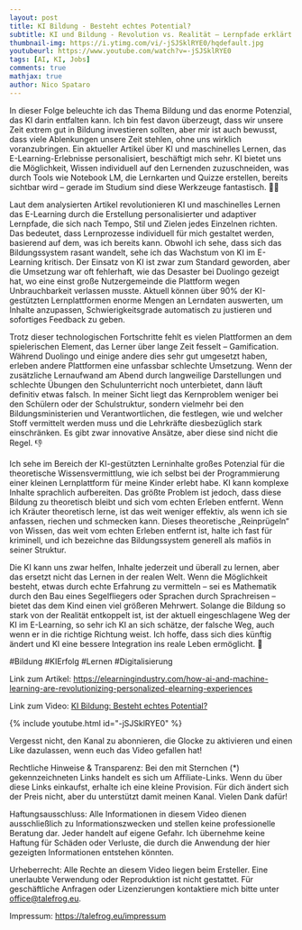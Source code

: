 ```yaml
---
layout: post
title: KI Bildung - Besteht echtes Potential?
subtitle: KI und Bildung - Revolution vs. Realität – Lernpfade erklärt
thumbnail-img: https://i.ytimg.com/vi/-jSJSklRYE0/hqdefault.jpg
youtubeurl: https://www.youtube.com/watch?v=-jSJSklRYE0
tags: [AI, KI, Jobs]
comments: true
mathjax: true
author: Nico Spataro
---
```


In dieser Folge beleuchte ich das Thema Bildung und das enorme Potenzial, das KI darin entfalten kann. Ich bin fest davon überzeugt, dass wir unsere Zeit extrem gut in Bildung investieren sollten, aber mir ist auch bewusst, dass viele Ablenkungen unsere Zeit stehlen, ohne uns wirklich voranzubringen. Ein aktueller Artikel über KI und maschinelles Lernen, das E-Learning-Erlebnisse personalisiert, beschäftigt mich sehr. KI bietet uns die Möglichkeit, Wissen individuell auf den Lernenden zuzuschneiden, was durch Tools wie Notebook LM, die Lernkarten und Quizze erstellen, bereits sichtbar wird – gerade im Studium sind diese Werkzeuge fantastisch. 🧑‍💻

Laut dem analysierten Artikel revolutionieren KI und maschinelles Lernen das E-Learning durch die Erstellung personalisierter und adaptiver Lernpfade, die sich nach Tempo, Stil und Zielen jedes Einzelnen richten. Das bedeutet, dass Lernprozesse individuell für mich gestaltet werden, basierend auf dem, was ich bereits kann. Obwohl ich sehe, dass sich das Bildungssystem rasant wandelt, sehe ich das Wachstum von KI im E-Learning kritisch. Der Einsatz von KI ist zwar zum Standard geworden, aber die Umsetzung war oft fehlerhaft, wie das Desaster bei Duolingo gezeigt hat, wo eine einst große Nutzergemeinde die Plattform wegen Unbrauchbarkeit verlassen musste. Aktuell können über 90% der KI-gestützten Lernplattformen enorme Mengen an Lerndaten auswerten, um Inhalte anzupassen, Schwierigkeitsgrade automatisch zu justieren und sofortiges Feedback zu geben.

Trotz dieser technologischen Fortschritte fehlt es vielen Plattformen an dem spielerischen Element, das Lerner über lange Zeit fesselt – Gamification. Während Duolingo und einige andere dies sehr gut umgesetzt haben, erleben andere Plattformen eine unfassbar schlechte Umsetzung. Wenn der zusätzliche Lernaufwand am Abend durch langweilige Darstellungen und schlechte Übungen den Schulunterricht noch unterbietet, dann läuft definitiv etwas falsch. In meiner Sicht liegt das Kernproblem weniger bei den Schülern oder der Schulstruktur, sondern vielmehr bei den Bildungsministerien und Verantwortlichen, die festlegen, wie und welcher Stoff vermittelt werden muss und die Lehrkräfte diesbezüglich stark einschränken. Es gibt zwar innovative Ansätze, aber diese sind nicht die Regel. 👎

Ich sehe im Bereich der KI-gestützten Lerninhalte großes Potenzial für die theoretische Wissensvermittlung, wie ich selbst bei der Programmierung einer kleinen Lernplattform für meine Kinder erlebt habe. KI kann komplexe Inhalte sprachlich aufbereiten. Das größte Problem ist jedoch, dass diese Bildung zu theoretisch bleibt und sich vom echten Erleben entfernt. Wenn ich Kräuter theoretisch lerne, ist das weit weniger effektiv, als wenn ich sie anfassen, riechen und schmecken kann. Dieses theoretische „Reinprügeln“ von Wissen, das weit vom echten Erleben entfernt ist, halte ich fast für kriminell, und ich bezeichne das Bildungssystem generell als mafiös in seiner Struktur.

Die KI kann uns zwar helfen, Inhalte jederzeit und überall zu lernen, aber das ersetzt nicht das Lernen in der realen Welt. Wenn die Möglichkeit besteht, etwas durch echte Erfahrung zu vermitteln – sei es Mathematik durch den Bau eines Segelfliegers oder Sprachen durch Sprachreisen – bietet das dem Kind einen viel größeren Mehrwert. Solange die Bildung so stark von der Realität entkoppelt ist, ist der aktuell eingeschlagene Weg der KI im E-Learning, so sehr ich KI an sich schätze, der falsche Weg, auch wenn er in die richtige Richtung weist. Ich hoffe, dass sich dies künftig ändert und KI eine bessere Integration ins reale Leben ermöglicht. 🙏

#Bildung #KIErfolg #Lernen #Digitalisierung

Link zum Artikel:
<https://elearningindustry.com/how-ai-and-machine-learning-are-revolutionizing-personalized-elearning-experiences>

Link zum Video:
[KI Bildung: Besteht echtes Potential?](https://www.youtube.com/watch?v=-jSJSklRYE0)

{% include youtube.html id="-jSJSklRYE0" %}

Vergesst nicht, den Kanal zu abonnieren, die Glocke zu aktivieren und einen Like dazulassen, wenn euch das Video gefallen hat!

Rechtliche Hinweise & Transparenz:
Bei den mit Sternchen (*) gekennzeichneten Links handelt es sich um Affiliate-Links. Wenn du über diese Links einkaufst, erhalte ich eine kleine Provision. Für dich ändert sich der Preis nicht, aber du unterstützt damit meinen Kanal. Vielen Dank dafür!

Haftungsausschluss:
Alle Informationen in diesem Video dienen ausschließlich zu Informationszwecken und stellen keine professionelle Beratung dar. Jeder handelt auf eigene Gefahr. Ich übernehme keine Haftung für Schäden oder Verluste, die durch die Anwendung der hier gezeigten Informationen entstehen könnten.

Urheberrecht:
Alle Rechte an diesem Video liegen beim Ersteller. Eine unerlaubte Verwendung oder Reproduktion ist nicht gestattet. Für geschäftliche Anfragen oder Lizenzierungen kontaktiere mich bitte unter <office@talefrog.eu>.

Impressum: 
<https://talefrog.eu/impressum>
